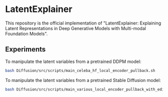 # LatentExplainer

This repository is the official implementation of "LatentExplainer: Explaining Latent Representations in Deep Generative Models with Multi-modal Foundation Models".

## Experiments
To manipulate the latent variables from a pretrained DDPM model:
```bash
bash Diffusion/src/scripts/main_celeba_hf_local_encoder_pullback.sh
```
To manipulate the latent variables from a pretrained Stable Diffusion model:
```bash
bash Diffusion/src/scripts/main_various_local_encoder_pullback_with_edit_prompt.sh
```
